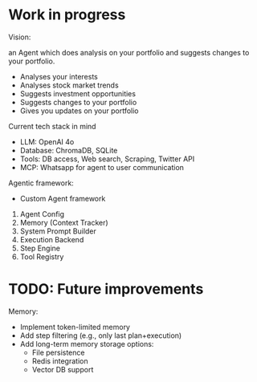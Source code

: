 # Work in progress


Vision:

an Agent which does analysis on your portfolio and suggests changes to your portfolio.

- Analyses your interests
- Analyses stock market trends
- Suggests investment opportunities
- Suggests changes to your portfolio
- Gives you updates on your portfolio 

Current tech stack in mind

- LLM: OpenAI 4o
- Database: ChromaDB, SQLite
- Tools: DB access, Web search, Scraping, Twitter API
- MCP: Whatsapp for agent to user communication

Agentic framework:

- Custom Agent framework
1. Agent Config
2. Memory (Context Tracker)
3. System Prompt Builder
4. Execution Backend
5. Step Engine
6. Tool Registry



# TODO: Future improvements

Memory:
- Implement token-limited memory
- Add step filtering (e.g., only last plan+execution)
- Add long-term memory storage options:
  - File persistence
  - Redis integration
  - Vector DB support




